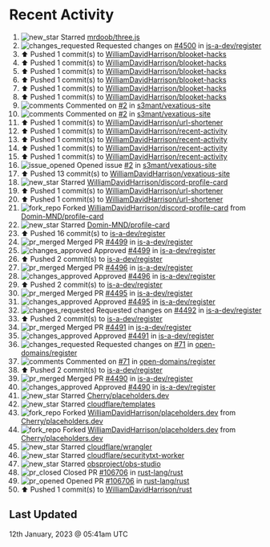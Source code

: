 # Recent Activity

<!--RECENT_ACTIVITY:start-->
1. ![new_star](https://cdn.jsdelivr.net/gh/Readme-Workflows/Readme-Icons@main/icons/octicons/StarredRepositoryYellow.svg) Starred [mrdoob/three.js](https://github.com/mrdoob/three.js)<br>
2. ![changes_requested](https://cdn.jsdelivr.net/gh/Readme-Workflows/Readme-Icons@main/icons/octicons/RequestedChanges.svg) Requested changes on [#4500](https://github.com/is-a-dev/register/pull/4500#pullrequestreview-1244899876) in [is-a-dev/register](https://github.com/is-a-dev/register)<br>
3. ⬆️ Pushed 1 commit(s) to [WilliamDavidHarrison/blooket-hacks](https://github.com/WilliamDavidHarrison/blooket-hacks)<br>
4. ⬆️ Pushed 1 commit(s) to [WilliamDavidHarrison/blooket-hacks](https://github.com/WilliamDavidHarrison/blooket-hacks)<br>
5. ⬆️ Pushed 1 commit(s) to [WilliamDavidHarrison/blooket-hacks](https://github.com/WilliamDavidHarrison/blooket-hacks)<br>
6. ⬆️ Pushed 1 commit(s) to [WilliamDavidHarrison/blooket-hacks](https://github.com/WilliamDavidHarrison/blooket-hacks)<br>
7. ⬆️ Pushed 1 commit(s) to [WilliamDavidHarrison/blooket-hacks](https://github.com/WilliamDavidHarrison/blooket-hacks)<br>
8. ⬆️ Pushed 1 commit(s) to [WilliamDavidHarrison/blooket-hacks](https://github.com/WilliamDavidHarrison/blooket-hacks)<br>
9. ![comments](https://cdn.jsdelivr.net/gh/Readme-Workflows/Readme-Icons@main/icons/octicons/Comment.svg) Commented on [#2](https://github.com/s3mant/vexatious-site/issues/2#issuecomment-1379749606) in [s3mant/vexatious-site](https://github.com/s3mant/vexatious-site)<br>
10. ![comments](https://cdn.jsdelivr.net/gh/Readme-Workflows/Readme-Icons@main/icons/octicons/Comment.svg) Commented on [#2](https://github.com/s3mant/vexatious-site/issues/2#issuecomment-1379748992) in [s3mant/vexatious-site](https://github.com/s3mant/vexatious-site)<br>
11. ⬆️ Pushed 1 commit(s) to [WilliamDavidHarrison/url-shortener](https://github.com/WilliamDavidHarrison/url-shortener)<br>
12. ⬆️ Pushed 1 commit(s) to [WilliamDavidHarrison/recent-activity](https://github.com/WilliamDavidHarrison/recent-activity)<br>
13. ⬆️ Pushed 1 commit(s) to [WilliamDavidHarrison/recent-activity](https://github.com/WilliamDavidHarrison/recent-activity)<br>
14. ⬆️ Pushed 1 commit(s) to [WilliamDavidHarrison/recent-activity](https://github.com/WilliamDavidHarrison/recent-activity)<br>
15. ⬆️ Pushed 1 commit(s) to [WilliamDavidHarrison/recent-activity](https://github.com/WilliamDavidHarrison/recent-activity)<br>
16. ![issue_opened](https://cdn.jsdelivr.net/gh/Readme-Workflows/Readme-Icons@main/icons/octicons/IssueOpened.svg) Opened issue [#2](https://github.com/s3mant/vexatious-site/issues/2) in [s3mant/vexatious-site](https://github.com/s3mant/vexatious-site)<br>
17. ⬆️ Pushed 13 commit(s) to [WilliamDavidHarrison/vexatious-site](https://github.com/WilliamDavidHarrison/vexatious-site)<br>
18. ![new_star](https://cdn.jsdelivr.net/gh/Readme-Workflows/Readme-Icons@main/icons/octicons/StarredRepositoryYellow.svg) Starred [WilliamDavidHarrison/discord-profile-card](https://github.com/WilliamDavidHarrison/discord-profile-card)<br>
19. ⬆️ Pushed 1 commit(s) to [WilliamDavidHarrison/url-shortener](https://github.com/WilliamDavidHarrison/url-shortener)<br>
20. ⬆️ Pushed 1 commit(s) to [WilliamDavidHarrison/url-shortener](https://github.com/WilliamDavidHarrison/url-shortener)<br>
21. ![fork_repo](https://cdn.jsdelivr.net/gh/Readme-Workflows/Readme-Icons@main/icons/octicons/ForkedRepository.svg) Forked [WilliamDavidHarrison/discord-profile-card](https://github.com/WilliamDavidHarrison/discord-profile-card) from [Domin-MND/profile-card](https://github.com/Domin-MND/profile-card)<br>
22. ![new_star](https://cdn.jsdelivr.net/gh/Readme-Workflows/Readme-Icons@main/icons/octicons/StarredRepositoryYellow.svg) Starred [Domin-MND/profile-card](https://github.com/Domin-MND/profile-card)<br>
23. ⬆️ Pushed 16 commit(s) to [is-a-dev/register](https://github.com/is-a-dev/register)<br>
24. ![pr_merged](https://cdn.jsdelivr.net/gh/Readme-Workflows/Readme-Icons@main/icons/octicons/PullRequestMerged.svg) Merged PR [#4499](https://github.com/is-a-dev/register/pull/4499) in [is-a-dev/register](https://github.com/is-a-dev/register)<br>
25. ![changes_approved](https://cdn.jsdelivr.net/gh/Readme-Workflows/Readme-Icons@main/icons/octicons/ApprovedChanges.svg) Approved [#4499](https://github.com/is-a-dev/register/pull/4499#pullrequestreview-1244853274) in [is-a-dev/register](https://github.com/is-a-dev/register)<br>
26. ⬆️ Pushed 2 commit(s) to [is-a-dev/register](https://github.com/is-a-dev/register)<br>
27. ![pr_merged](https://cdn.jsdelivr.net/gh/Readme-Workflows/Readme-Icons@main/icons/octicons/PullRequestMerged.svg) Merged PR [#4496](https://github.com/is-a-dev/register/pull/4496) in [is-a-dev/register](https://github.com/is-a-dev/register)<br>
28. ![changes_approved](https://cdn.jsdelivr.net/gh/Readme-Workflows/Readme-Icons@main/icons/octicons/ApprovedChanges.svg) Approved [#4496](https://github.com/is-a-dev/register/pull/4496#pullrequestreview-1244764332) in [is-a-dev/register](https://github.com/is-a-dev/register)<br>
29. ⬆️ Pushed 2 commit(s) to [is-a-dev/register](https://github.com/is-a-dev/register)<br>
30. ![pr_merged](https://cdn.jsdelivr.net/gh/Readme-Workflows/Readme-Icons@main/icons/octicons/PullRequestMerged.svg) Merged PR [#4495](https://github.com/is-a-dev/register/pull/4495) in [is-a-dev/register](https://github.com/is-a-dev/register)<br>
31. ![changes_approved](https://cdn.jsdelivr.net/gh/Readme-Workflows/Readme-Icons@main/icons/octicons/ApprovedChanges.svg) Approved [#4495](https://github.com/is-a-dev/register/pull/4495#pullrequestreview-1244763884) in [is-a-dev/register](https://github.com/is-a-dev/register)<br>
32. ![changes_requested](https://cdn.jsdelivr.net/gh/Readme-Workflows/Readme-Icons@main/icons/octicons/RequestedChanges.svg) Requested changes on [#4492](https://github.com/is-a-dev/register/pull/4492#pullrequestreview-1244763204) in [is-a-dev/register](https://github.com/is-a-dev/register)<br>
33. ⬆️ Pushed 2 commit(s) to [is-a-dev/register](https://github.com/is-a-dev/register)<br>
34. ![pr_merged](https://cdn.jsdelivr.net/gh/Readme-Workflows/Readme-Icons@main/icons/octicons/PullRequestMerged.svg) Merged PR [#4491](https://github.com/is-a-dev/register/pull/4491) in [is-a-dev/register](https://github.com/is-a-dev/register)<br>
35. ![changes_approved](https://cdn.jsdelivr.net/gh/Readme-Workflows/Readme-Icons@main/icons/octicons/ApprovedChanges.svg) Approved [#4491](https://github.com/is-a-dev/register/pull/4491#pullrequestreview-1244762772) in [is-a-dev/register](https://github.com/is-a-dev/register)<br>
36. ![changes_requested](https://cdn.jsdelivr.net/gh/Readme-Workflows/Readme-Icons@main/icons/octicons/RequestedChanges.svg) Requested changes on [#71](https://github.com/open-domains/register/pull/71#pullrequestreview-1243732354) in [open-domains/register](https://github.com/open-domains/register)<br>
37. ![comments](https://cdn.jsdelivr.net/gh/Readme-Workflows/Readme-Icons@main/icons/octicons/Comment.svg) Commented on [#71](https://github.com/open-domains/register/pull/71#issuecomment-1378601493) in [open-domains/register](https://github.com/open-domains/register)<br>
38. ⬆️ Pushed 2 commit(s) to [is-a-dev/register](https://github.com/is-a-dev/register)<br>
39. ![pr_merged](https://cdn.jsdelivr.net/gh/Readme-Workflows/Readme-Icons@main/icons/octicons/PullRequestMerged.svg) Merged PR [#4490](https://github.com/is-a-dev/register/pull/4490) in [is-a-dev/register](https://github.com/is-a-dev/register)<br>
40. ![changes_approved](https://cdn.jsdelivr.net/gh/Readme-Workflows/Readme-Icons@main/icons/octicons/ApprovedChanges.svg) Approved [#4490](https://github.com/is-a-dev/register/pull/4490#pullrequestreview-1243370931) in [is-a-dev/register](https://github.com/is-a-dev/register)<br>
41. ![new_star](https://cdn.jsdelivr.net/gh/Readme-Workflows/Readme-Icons@main/icons/octicons/StarredRepositoryYellow.svg) Starred [Cherry/placeholders.dev](https://github.com/Cherry/placeholders.dev)<br>
42. ![new_star](https://cdn.jsdelivr.net/gh/Readme-Workflows/Readme-Icons@main/icons/octicons/StarredRepositoryYellow.svg) Starred [cloudflare/templates](https://github.com/cloudflare/templates)<br>
43. ![fork_repo](https://cdn.jsdelivr.net/gh/Readme-Workflows/Readme-Icons@main/icons/octicons/ForkedRepository.svg) Forked [WilliamDavidHarrison/placeholders.dev](https://github.com/WilliamDavidHarrison/placeholders.dev) from [Cherry/placeholders.dev](https://github.com/Cherry/placeholders.dev)<br>
44. ![fork_repo](https://cdn.jsdelivr.net/gh/Readme-Workflows/Readme-Icons@main/icons/octicons/ForkedRepository.svg) Forked [WilliamDavidHarrison/placeholders.dev](https://github.com/WilliamDavidHarrison/placeholders.dev) from [Cherry/placeholders.dev](https://github.com/Cherry/placeholders.dev)<br>
45. ![new_star](https://cdn.jsdelivr.net/gh/Readme-Workflows/Readme-Icons@main/icons/octicons/StarredRepositoryYellow.svg) Starred [cloudflare/wrangler](https://github.com/cloudflare/wrangler)<br>
46. ![new_star](https://cdn.jsdelivr.net/gh/Readme-Workflows/Readme-Icons@main/icons/octicons/StarredRepositoryYellow.svg) Starred [cloudflare/securitytxt-worker](https://github.com/cloudflare/securitytxt-worker)<br>
47. ![new_star](https://cdn.jsdelivr.net/gh/Readme-Workflows/Readme-Icons@main/icons/octicons/StarredRepositoryYellow.svg) Starred [obsproject/obs-studio](https://github.com/obsproject/obs-studio)<br>
48. ![pr_closed](https://cdn.jsdelivr.net/gh/Readme-Workflows/Readme-Icons@main/icons/octicons/PullRequestClosed.svg) Closed PR [#106706](https://github.com/rust-lang/rust/pull/106706) in [rust-lang/rust](https://github.com/rust-lang/rust)<br>
49. ![pr_opened](https://cdn.jsdelivr.net/gh/Readme-Workflows/Readme-Icons@main/icons/octicons/PullRequestOpened.svg) Opened PR [#106706](https://github.com/rust-lang/rust/pull/106706) in [rust-lang/rust](https://github.com/rust-lang/rust)<br>
50. ⬆️ Pushed 1 commit(s) to [WilliamDavidHarrison/rust](https://github.com/WilliamDavidHarrison/rust)<br>
<!--RECENT_ACTIVITY:end-->

## Last Updated
<!--RECENT_ACTIVITY:last_update-->
12th January, 2023 @ 05:41am UTC
<!--RECENT_ACTIVITY:last_update_end-->

